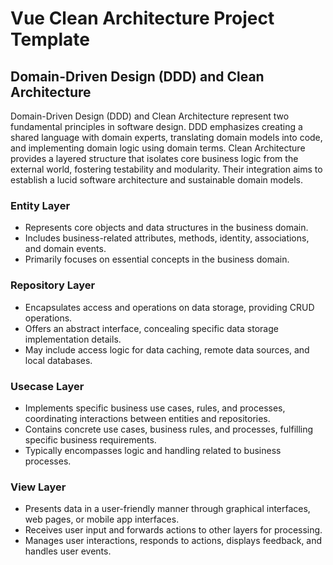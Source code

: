 # Vue Clean Architecture Project Template

## Domain-Driven Design (DDD) and Clean Architecture

Domain-Driven Design (DDD) and Clean Architecture represent two fundamental principles in software design. DDD emphasizes creating a shared language with domain experts, translating domain models into code, and implementing domain logic using domain terms. Clean Architecture provides a layered structure that isolates core business logic from the external world, fostering testability and modularity. Their integration aims to establish a lucid software architecture and sustainable domain models.

### Entity Layer

- Represents core objects and data structures in the business domain.
- Includes business-related attributes, methods, identity, associations, and domain events.
- Primarily focuses on essential concepts in the business domain.

### Repository Layer

- Encapsulates access and operations on data storage, providing CRUD operations.
- Offers an abstract interface, concealing specific data storage implementation details.
- May include access logic for data caching, remote data sources, and local databases.

### Usecase Layer

- Implements specific business use cases, rules, and processes, coordinating interactions between entities and repositories.
- Contains concrete use cases, business rules, and processes, fulfilling specific business requirements.
- Typically encompasses logic and handling related to business processes.

### View Layer

- Presents data in a user-friendly manner through graphical interfaces, web pages, or mobile app interfaces.
- Receives user input and forwards actions to other layers for processing.
- Manages user interactions, responds to actions, displays feedback, and handles user events.
